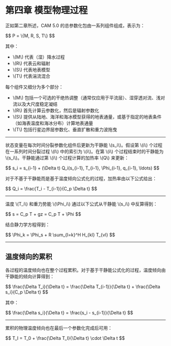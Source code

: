 <html lang="en">
<head>
    <meta charset="UTF-8">
    <meta name="viewport" content="width=device-width, initial-scale=1.0">
    <title>Model Physics Chapter</title>
    <script type="text/javascript" async
        src="https://cdnjs.cloudflare.com/ajax/libs/mathjax/2.7.7/MathJax.js?config=TeX-MML-AM_CHTML">
    </script>
</head>
<body>
    <h1>第四章 模型物理过程</h1>
    <p>正如第二章所述，CAM 5.0 的总参数化包由一系列组件组成，表示为：</p>
    <p>
      $$ P = \{M, R, S, T\} $$
    </p>
    <p>
      其中：
      <ul>
          <li>\(M\) 代表（湿）降水过程</li>
          <li>\(R\) 代表云和辐射</li>
          <li>\(S\) 代表地表模型</li>
          <li>\(T\) 代表湍流混合</li>
      </ul>
    </p>
    <p>每个组件又细分为多个部分：</p>
    <ul>
        <li>\(M\) 包括一个可选的干绝热调整（通常仅应用于平流层）、湿穿透对流、浅对流以及大尺度稳定凝结</li>
        <li>\(R\) 首先计算云参数化，然后是辐射参数化</li>
        <li>\(S\) 提供从陆地、海洋和海冰模型获得的地表通量，或基于指定的地表条件（如海表温度和海冰分布）计算地表通量</li>
        <li>\(T\) 包括行星边界层参数化、垂直扩散和重力波拖曳</li>
    </ul>
    <hr>
    <p>状态变量在每次时间分裂参数化组件后更新为干静能 \(s_i\)。假设第 \(i\) 个过程在一系列时间分裂过程 \(I\) 中的索引为 \(i\)。在第 \(i\) 个过程结束时的干静能为 \(s_i\)。干静能通过第 \(i\) 个过程计算的加热率 \(Q\) 来更新：</p>
    <p>
      $$ s_i = s_{i-1} + (\Delta t) Q_i(s_{i-1}, T_{i-1}, \Phi_{i-1}, q_{i-1}, \ldots) $$
    </p>
    <p>对于不基于干静能而是基于温度倾向公式化的过程，加热率由以下公式给出：</p>
    <p>
      $$ Q_i = \frac{T_i - T_{i-1}}{C_p \Delta t} $$
    </p>
    <hr>
    <p>温度 \(T_i\) 和重力势能 \(\Phi_i\) 通过以下公式从干静能 \(s_i\) 中反算得到：</p>
    <p>
      $$ s = C_p T + gz = C_p T + \Phi $$
    </p>
    <p>结合静力学方程得到：</p>
    <p>
      $$ \Phi_k = \Phi_s + R \sum_{l=k}^H H_{kl} T_{vl} $$
    </p>
    <hr>
    <h2>温度倾向的累积</h2>
    <p>各过程的温度倾向也在整个过程累积。对于基于干静能公式化的过程，温度倾向由干静能的倾向计算得到：</p>
    <p>
      $$ \frac{\Delta T_i}{\Delta t} = \frac{\Delta T_{i-1}}{\Delta t} + \frac{\Delta s_i}{C_p \Delta t} $$
    </p>
    <p>其中：</p>
    <p>
      $$ \frac{\Delta s_i}{\Delta t} = \frac{s_i - s_{i-1}}{\Delta t} $$
    </p>
    <hr>
    <p>累积的物理温度倾向也在最后一个参数化完成后可用：</p>
    <p>
      $$ T_I = T_0 + \frac{\Delta T_I}{\Delta t} \cdot \Delta t $$
    </p>
</body>
</html>
